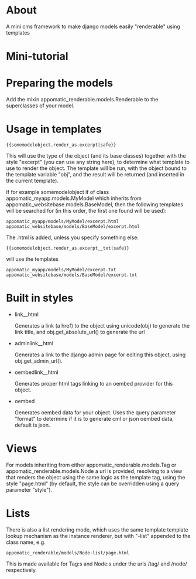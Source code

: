 # About

A mini cms framework to make django models easily "renderable" using templates


# Mini-tutorial
# Preparing the models
Add the mixin appomatic_renderable.models.Renderable to the superclasses of your model.

# Usage in templates

    {{somemodelobject.render_as.excerpt|safe}}

This will use the type of the object (and its base classes) together
with the style "excerpt" (you can use any string here), to determine
what template to use to render the object. The template will be run,
with the object bound to the template variable "obj", and the result
will be returned (and inserted in the current template).

If for example somemodelobject if of class
appomatic_myapp.models.MyModel which inherits from
appomatic_websitebase.models.BaseModel, then the following templates
will be searched for (in this order, the first one found will be
used):

    appomatic_myapp/models/MyModel/excerpt.html
    appomatic_websitebase/models/BaseModel/excerpt.html

The .html is added, unless you specify something else:

    {{somemodelobject.render_as.excerpt__txt|safe}}

will use the templates

    appomatic_myapp/models/MyModel/excerpt.txt
    appomatic_websitebase/models/BaseModel/excerpt.txt

# Built in styles

* link__html

  Generates a link (a href) to the object using unicode(obj) to
  generate the link title, and obj.get_absolute_url() to generate the
  url

* adminlink__html

  Generates a link to the django admin page for editing this object,
  using obj.get_admin_url().

* oembedlink__html

  Generates proper html tags linking to an oembed provider for this
  object.

* oembed

  Generates oembed data for your object. Uses the query parameter
  "format" to determine if it is to generate cml or json oembed data,
  default is json.


# Views

For models inheriting from either appomatic_renderable.models.Tag or
appomatic_renderable.models.Node a url is provided, resolving to a
view that renders the object using the same logic as the template tag,
using the style "page.html" (by default, the style can be overridden
using a query parameter "style").


# Lists 

There is also a list rendering mode, which uses the same template
template lookup mechanism as the instance renderer, but with "-list"
appended to the class name, e.g.

    appomatic_renderable/models/Node-list/page.html

This is made available for Tag:s and Node:s under the urls /tag/ and
/node/ respectively.
